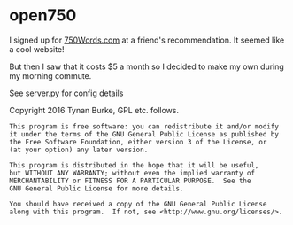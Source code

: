 open750
=====

I signed up for [750Words.com](http://www.750words.com) at a friend's recommendation. It seemed like a cool website!

But then I saw that it costs $5 a month so I decided to make my own during my morning commute. 

See server.py for config details

Copyright 2016 Tynan Burke, GPL etc. follows.

    This program is free software: you can redistribute it and/or modify
    it under the terms of the GNU General Public License as published by
    the Free Software Foundation, either version 3 of the License, or
    (at your option) any later version.

    This program is distributed in the hope that it will be useful,
    but WITHOUT ANY WARRANTY; without even the implied warranty of
    MERCHANTABILITY or FITNESS FOR A PARTICULAR PURPOSE.  See the
    GNU General Public License for more details.

    You should have received a copy of the GNU General Public License
    along with this program.  If not, see <http://www.gnu.org/licenses/>.
